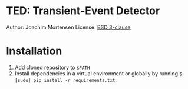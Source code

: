 
# TED: Transient-Event Detector

Author: Joachim Mortensen
License: [BSD 3-clause](http://opensource.org/licenses/BSD-3-Clause)

# Installation

1.  Add cloned repository to `$PATH`
2.  Install dependencies in a virtual environment or globally by running `$ [sudo] pip install -r requirements.txt`.
